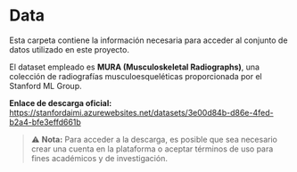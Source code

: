 # Data

Esta carpeta contiene la información necesaria para acceder al conjunto de datos utilizado en este proyecto.

El dataset empleado es **MURA (Musculoskeletal Radiographs)**, una colección de radiografías musculoesqueléticas proporcionada por el Stanford ML Group.

**Enlace de descarga oficial:**  
https://stanfordaimi.azurewebsites.net/datasets/3e00d84b-d86e-4fed-b2a4-bfe3effd661b


> ⚠️ **Nota:** Para acceder a la descarga, es posible que sea necesario crear una cuenta en la plataforma o aceptar términos de uso para fines académicos y de investigación.
